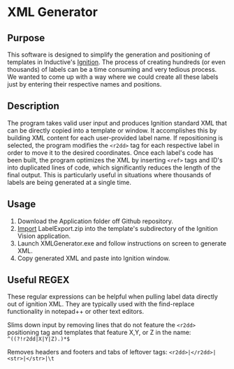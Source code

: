 # XML Generator
## Purpose
This software is designed to simplify the generation and positioning of templates in Inductive's [Ignition](https://inductiveautomation.com/). The process of creating hundreds (or even thousands) of labels can be a time consuming and very tedious process. We wanted to come up with a way where we could create all these labels just by entering their respective names and positions.
## Description
The program takes valid user input and produces Ignition standard XML that can be directly copied into a template or window. It accomplishes this by building XML content for each user-provided label name. If repositioning is selected, the program modifies the `<r2dd>` tag for each respective label in order to move it to the desired coordinates. Once each label's code has been built, the program optimizes the XML by inserting `<ref>` tags and ID's into duplicated lines of code, which significantly reduces the length of the final output. This is particularly useful in situations where thousands of labels are being generated at a single time. 
## Usage
1. Download the Application folder off Github repository.
2. [Import](https://docs.inductiveautomation.com/display/DOC80/Project+Export+and+Import) LabelExport.zip into the template's subdirectory of the Ignition Vision application.
3. Launch XMLGenerator.exe and follow instructions on screen to generate XML.
4. Copy generated XML and paste into Ignition window.

## Useful REGEX
These regular expressions can be helpful when pulling label data directly out of ignition XML. They are typically used with the find-replace functionality in notepad++ or other text editors. 

Slims down input by removing lines that do not feature the `<r2dd>` positioning tag and templates that feature X,Y, or Z in the name:
`^((?!r2dd|X|Y|Z).)*$`

Removes headers and footers and tabs of leftover tags:
`<r2dd>|</r2dd>|<str>|</str>|\t`
